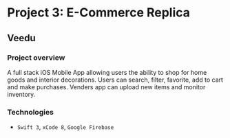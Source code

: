 # Project 3: E-Commerce Replica

## Veedu

### Project overview

A full stack iOS Mobile App allowing users the ability to shop for home goods and interior decorations. Users can search, filter, favorite, add to cart and make purchases. Venders app can upload new items and monitor inventory.

### Technologies

- `Swift 3`, `xCode 8`, `Google Firebase`
